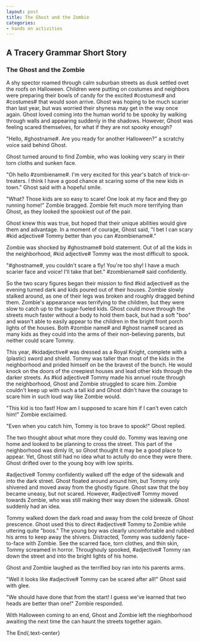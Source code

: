 ```yaml
---
layout: post
title: The Ghost and the Zombie
categories:
- hands on activities
---
```


## A Tracery Grammar Short Story

### The Ghost and the Zombie

A shy spector roamed through calm suburban streets as dusk settled ovet the roofs on Halloween. Children were putting on costumes and neighbors were preparing their bowls of candy for the excited #costumes# and #costumes# that would soon arrive. Ghost was hoping to be much scarier than last year, but was worried their shyness may get in the way once again. Ghost loved coming into the human world to be spooky by walking through walls and appearing suddenly in the shadows. However, Ghost was feeling scared themselves, for what if they are not spooky enough?

"Hello, #ghostname#. Are you ready for another Halloween?" a scratchy voice said behind Ghost. 

Ghost turned around to find Zombie, who was looking very scary in their torn cloths and sunken face.

"Oh hello #zombiename#. I'm very excited for this year's batch of trick-or-treaters. I think I have a good chance at scaring some of the new kids in town." Ghost said with a hopeful smile. 

"What? Those kids are so easy to scare! One look at my face and they go running home!" Zombie bragged. Zombie felt much more terrifying than Ghost, as they looked the spookiest out of the pair.

Ghost knew this was true, but hoped that their unique abilities would give them and advantage. In a moment of courage, Ghost said, "I bet I can scary #kid adjective# Tommy better than you can #zombiename#."

Zombie was shocked by #ghostname# bold statement. Out of all the kids in the neighborhood, #kid adjective# Tommy was the most difficult to spook. 

"#ghostname#, you couldn't scare a fly! You're too shy! I have a much scarier face and voice! I'll take that bet." #zombiename# said confidently.

So the two scary figures began their mission to find #kid adjective# as the evening turned dark and kids poured out of their houses. Zombie slowly stalked around, as one of their legs was broken and roughly dragged behind them. Zombie's appearance was terrifying to the children, but they were slow to catch up to the sugar-fueled kids. Ghost could move through the streets much faster without a body to hold them back, but had a soft "boo" and wasn't able to easily appear to the children in the bright front porch lights of the houses. Both #zombie name# and #ghost name# scared as many kids as they could into the arms of their non-believing parents, but neither could scare Tommy. 

This year, #kidadjective# was dressed as a Royal Knight, complete with a (plastic) sword and shield. Tommy was taller than most of the kids in the neighborhood and prided himself on be the bravest of the bunch. He would knock on the doors of the creepiest houses and lead other kids through the darker streets. As #kid adjective# Tommy made his annuel route through the neighborhood, Ghost and Zombie struggled to scare him. Zombie couldn't keep up with such a tall kid and Ghost didn't have the courage to scare him in such loud way like Zombie would.

"This kid is too fast! How am I supposed to scare him if I can't even catch him!" Zombie exclaimed. 

"Even when you catch him, Tommy is too brave to spook!" Ghost replied.

The two thought about what more they could do. Tommy was leaving one home and looked to be planning to cross the street. This part of the neighborhood was dimly lit, so Ghost thought it may be a good place to appear. Yet, Ghost still had no idea what to actully do once they were there. Ghost drifted over to the young boy with low spirits. 

#adjective# Tommy confidently walked off the edge of the sidewalk and into the dark street. Ghost floated around around him, but Tommy only shivered and moved away from the ghostly figure. Ghost saw that the boy became uneasy, but not scared. However, #adjective# Tommy moved towards Zombie, who was still making their way down the sidewalk. Ghost suddenly had an idea.

Tommy walked down the dark road and away from the cold breeze of Ghost prescence. Ghost used this to direct #adjective# Tommy to Zombie while uttering quite "boos." The young boy was clearly uncomfortable and rubbed his arms to keep away the shivers. Distracted, Tommy was suddenly face-to-face with Zombie. See the scarred face, torn clothes, and thin skin, Tommy screamed in horror. Throughouly spooked, #adjective# Tommy ran down the street and into the bright lights of his home. 

Ghost and Zombie laughed as the terrified boy ran into his parents arms.

"Well it looks like #adjective# Tommy can be scared after all!" Ghost said with glee.

"We should have done that from the start! I guess we've learned that two heads are better than one!" Zombie responded. 

With Halloween coming to an end, Ghost and Zombie left the nieghborhood awaiting the next time the can haunt the streets together again.

The End{.text-center}

